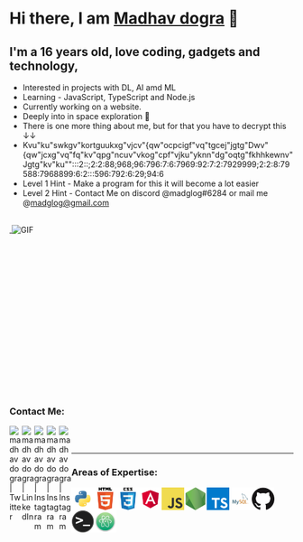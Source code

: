# Hi there, I am [Madhav dogra][website] 👋

## I'm a 16 years old, love coding, gadgets and technology, 

- Interested in projects with DL, AI amd ML 
- Learning - JavaScript, TypeScript and  Node.js
- Currently working on a website.
- Deeply into in space exploration 🔭
- There is one more thing about me, but for that you have to decrypt this ↓↓
- Kvu"ku"swkgv"kortguukxg"vjcv"{qw"ocpcigf"vq"tgcej"jgtg"Dwv"{qw"jcxg"vq"fq"kv"qpg"ncuv"vkog"cpf"vjku"yknn"dg"oqtg"fkhhkewnv"Jgtg"kv"ku"":::2::;2:2:88;968;96:796:7:6:7969:92:7:2:7929999;2:2:8:79588:7968899:6:2:::596:792:6:29;94:6
- Level 1 Hint - Make a program for this it will become a lot easier
- Level 2 Hint - Contact Me on discord @madglog#6284 or mail me @madglog@gmail.com

<br />



<img align="right" alt="GIF" src="https://github.com/abhisheknaiidu/abhisheknaiidu/blob/master/code.gif?raw=true" width="500" height="320" />

---

### Contact Me:

[<img align="left" alt="madhavdogra | Twitter" width="22px" src="https://cdn.jsdelivr.net/npm/simple-icons@v3/icons/twitter.svg" />][twitter]
[<img align="left" alt="madhavdogra | LinkedIn" width="22px" src="https://cdn.jsdelivr.net/npm/simple-icons@v3/icons/linkedin.svg" />][linkedin]
[<img align="left" alt="madhavdogra | Instagram" width="22px" src="https://cdn.jsdelivr.net/npm/simple-icons@v3/icons/instagram.svg" />][instagram]
[<img align="left" alt="madhavdogra | Instagram" width="22px" src="https://cdn.jsdelivr.net/npm/simple-icons@v3/icons/facebook.svg" />][facebook]
<img align="left" alt="madhavdogra | Instagram" width="22px" src="https://cdn.jsdelivr.net/npm/simple-icons@v3/icons/discord.svg" />

<br />
<br />

---

### Areas of Expertise:

[<img align="left" alt="Python" width="40px" src="https://raw.githubusercontent.com/github/explore/80688e429a7d4ef2fca1e82350fe8e3517d3494d/topics/python/python.png" />][wikipython]
[<img align="left" alt="HTML5" width="40px" src="https://raw.githubusercontent.com/github/explore/80688e429a7d4ef2fca1e82350fe8e3517d3494d/topics/html/html.png" />][wikihtml]
[<img align="left" alt="CSS3" width="40px" src="https://raw.githubusercontent.com/github/explore/80688e429a7d4ef2fca1e82350fe8e3517d3494d/topics/css/css.png" />][wikicss]
[<img align="left" alt="Visual Studio Code" width="40px" src="https://raw.githubusercontent.com/github/explore/80688e429a7d4ef2fca1e82350fe8e3517d3494d/topics/angular/angular.png" />][wikiAngular]
[<img align="left" alt="JavaScript" width="40px" src="https://raw.githubusercontent.com/github/explore/80688e429a7d4ef2fca1e82350fe8e3517d3494d/topics/javascript/javascript.png" />][wikijavascript]
[<img align="left" alt="Node.js" width="40px" src="https://raw.githubusercontent.com/github/explore/80688e429a7d4ef2fca1e82350fe8e3517d3494d/topics/nodejs/nodejs.png" />][wikinodejs]
[<img align="left" alt="Node.js" width="40px" src="https://raw.githubusercontent.com/github/explore/80688e429a7d4ef2fca1e82350fe8e3517d3494d/topics/typescript/typescript.png" />][wikitypescript]
[<img align="left" alt="MySQL" width="40px" src="https://raw.githubusercontent.com/github/explore/80688e429a7d4ef2fca1e82350fe8e3517d3494d/topics/mysql/mysql.png" />][wikimysql]
[<img align="left" alt="GitHub" width="40px" src="https://raw.githubusercontent.com/github/explore/78df643247d429f6cc873026c0622819ad797942/topics/github/github.png" />][wikigithub]
[<img align="left" alt="Terminal" width="40px" src="https://raw.githubusercontent.com/github/explore/80688e429a7d4ef2fca1e82350fe8e3517d3494d/topics/terminal/terminal.png" />][wikiterminal]
[<img align="left" alt="Visual Studio Code" width="40px" src="https://raw.githubusercontent.com/github/explore/80688e429a7d4ef2fca1e82350fe8e3517d3494d/topics/atom/atom.png" />][wikiatom]

<br />
<br />


[website]: http://madhavdogra.com
[twitter]: https://twitter.com/madhavdogra
[instagram]: https://instagram.com/madhavdogra_
[linkedin]: https://linkedin.com/in/madhavdogra
[facebook]: https://www.facebook.com/DograMadhav
[webdevplaylist]: https://www.youtube.com/playlist?list=PLkwxH9e_vrAJ0WbEsFA9W3I1W-g_BTsbt
[wikipython]: https://www.wikipedia.org/wiki/Python_(programming_language)
[wikihtml]: https://www.wikipedia.org/wiki/HTML
[wikicss]: https://www.wikipedia.org/wiki/CSS
[wikiAngular]: https://www.wikipedia.org/AngularJS
[wikijavascript]: https://www.wikipedia.org/wiki/JavaScript
[wikinodejs]: https://www.wikipedia.org/wiki/Node.js
[wikitypescript]: https://www.wikipedia.org/wiki/TypeScript
[wikimysql]: https://www.wikipedia.org/wiki/MySQL
[wikigithub]: https://www.wikipedia.org/wiki/GitHub
[wikiterminal]: https://www.wikipedia.org/wiki/Terminal_(macOS)
[wikiatom]: https://www.wikipedia.org/wiki/Atom_(text_editor)
